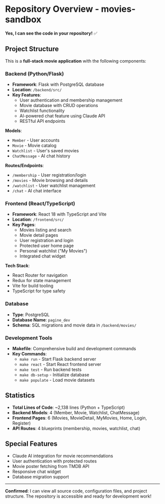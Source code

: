 # Repository Overview - movies-sandbox

**Yes, I can see the code in your repository!** ✅

## Project Structure

This is a **full-stack movie application** with the following components:

### Backend (Python/Flask)
- **Framework**: Flask with PostgreSQL database
- **Location**: `/backend/src/`
- **Key Features**:
  - User authentication and membership management
  - Movie database with CRUD operations
  - Watchlist functionality
  - AI-powered chat feature using Claude API
  - RESTful API endpoints

**Models**:
- `Member` - User accounts
- `Movie` - Movie catalog
- `Watchlist` - User's saved movies
- `ChatMessage` - AI chat history

**Routes/Endpoints**:
- `/membership` - User registration/login
- `/movies` - Movie browsing and details
- `/watchlist` - User watchlist management
- `/chat` - AI chat interface

### Frontend (React/TypeScript)
- **Framework**: React 18 with TypeScript and Vite
- **Location**: `/frontend/src/`
- **Key Pages**:
  - Movies listing and search
  - Movie detail pages
  - User registration and login
  - Protected user home page
  - Personal watchlist ("My Movies")
  - Integrated chat widget

**Tech Stack**:
- React Router for navigation
- Redux for state management
- Vite for build tooling
- TypeScript for type safety

### Database
- **Type**: PostgreSQL
- **Database Name**: `pagine_dev`
- **Schema**: SQL migrations and movie data in `/backend/movies/`

### Development Tools
- **Makefile**: Comprehensive build and development commands
- **Key Commands**:
  - `make run` - Start Flask backend server
  - `make react` - Start React frontend server
  - `make test` - Run backend tests
  - `make db-setup` - Initialize database
  - `make populate` - Load movie datasets

## Statistics
- **Total Lines of Code**: ~2,138 lines (Python + TypeScript)
- **Backend Models**: 4 (Member, Movie, Watchlist, ChatMessage)
- **Frontend Pages**: 6 (Movies, MovieDetail, MyMovies, Home, Login, Register)
- **API Routes**: 4 blueprints (membership, movies, watchlist, chat)

## Special Features
- Claude AI integration for movie recommendations
- User authentication with protected routes
- Movie poster fetching from TMDB API
- Responsive chat widget
- Database migration support

---

**Confirmed**: I can view all source code, configuration files, and project structure. The repository is accessible and ready for development work!
